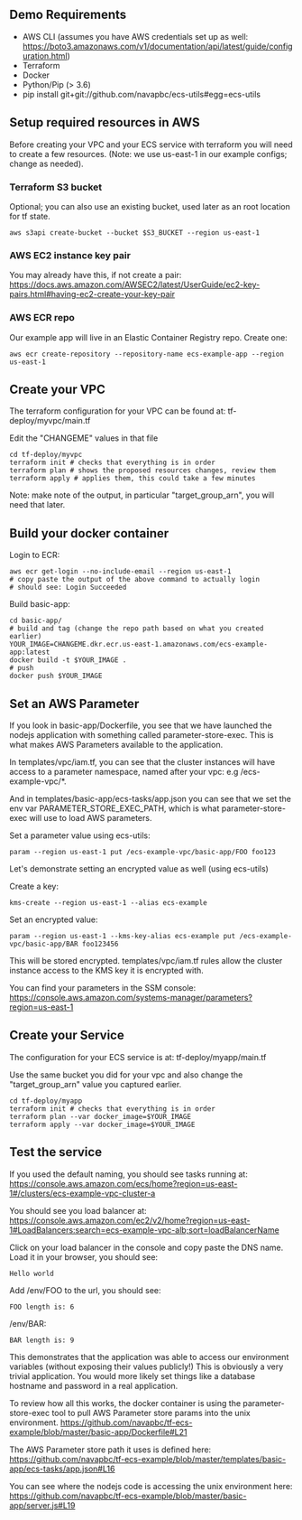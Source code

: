 ## Demo Requirements

- AWS CLI (assumes you have AWS credentials set up as well: https://boto3.amazonaws.com/v1/documentation/api/latest/guide/configuration.html)
- Terraform
- Docker
- Python/Pip (> 3.6)
- pip install git+git://github.com/navapbc/ecs-utils#egg=ecs-utils

## Setup required resources in AWS

Before creating your VPC and your ECS service with terraform you will need to create a few resources. (Note: we use us-east-1 in our example configs; change as needed).

### Terraform S3 bucket

Optional; you can also use an existing bucket, used later as an root location for tf state.
```
aws s3api create-bucket --bucket $S3_BUCKET --region us-east-1
```

### AWS EC2 instance key pair

You may already have this, if not create a pair: https://docs.aws.amazon.com/AWSEC2/latest/UserGuide/ec2-key-pairs.html#having-ec2-create-your-key-pair

### AWS ECR repo

Our example app will live in an Elastic Container Registry repo.  Create one:
```
aws ecr create-repository --repository-name ecs-example-app --region us-east-1
```

## Create your VPC

The terraform configuration for your VPC can be found at: tf-deploy/myvpc/main.tf

Edit the "CHANGEME" values in that file

```
cd tf-deploy/myvpc
terraform init # checks that everything is in order
terraform plan # shows the proposed resources changes, review them
terraform apply # applies them, this could take a few minutes
```

Note: make note of the output, in particular "target_group_arn", you will need that later.

## Build your docker container

Login to ECR:
```
aws ecr get-login --no-include-email --region us-east-1
# copy paste the output of the above command to actually login
# should see: Login Succeeded
```

Build basic-app:
```
cd basic-app/
# build and tag (change the repo path based on what you created earlier)
YOUR_IMAGE=CHANGEME.dkr.ecr.us-east-1.amazonaws.com/ecs-example-app:latest
docker build -t $YOUR_IMAGE .
# push
docker push $YOUR_IMAGE
```

## Set an AWS Parameter

If you look in basic-app/Dockerfile, you see that we have launched the nodejs application with something called parameter-store-exec. This is what makes AWS Parameters available to the application.

In templates/vpc/iam.tf, you can see that the cluster instances will have access to a parameter namespace, named after your vpc: e.g /ecs-example-vpc/*.

And in templates/basic-app/ecs-tasks/app.json you can see that we set the env var PARAMETER_STORE_EXEC_PATH, which is what parameter-store-exec will use to load AWS parameters.

Set a parameter value using ecs-utils:
```
param --region us-east-1 put /ecs-example-vpc/basic-app/FOO foo123
```

Let's demonstrate setting an encrypted value as well (using ecs-utils)

Create a key:
```
kms-create --region us-east-1 --alias ecs-example
```

Set an encrypted value:
```
param --region us-east-1 --kms-key-alias ecs-example put /ecs-example-vpc/basic-app/BAR foo123456
```

This will be stored encrypted. templates/vpc/iam.tf rules allow the cluster instance access to the KMS key it is encrypted with.

You can find your parameters in the SSM console:
https://console.aws.amazon.com/systems-manager/parameters?region=us-east-1

## Create your Service
The configuration for your ECS service is at: tf-deploy/myapp/main.tf

Use the same bucket you did for your vpc and also change the "target_group_arn" value you captured earlier.


```
cd tf-deploy/myapp
terraform init # checks that everything is in order
terraform plan --var docker_image=$YOUR_IMAGE
terraform apply --var docker_image=$YOUR_IMAGE
```

## Test the service

If you used the default naming, you should see tasks running at:
https://console.aws.amazon.com/ecs/home?region=us-east-1#/clusters/ecs-example-vpc-cluster-a

You should see you load balancer at:
https://console.aws.amazon.com/ec2/v2/home?region=us-east-1#LoadBalancers:search=ecs-example-vpc-alb;sort=loadBalancerName

Click on your load balancer in the console and copy paste the DNS name. Load it in your browser, you should see:
```
Hello world
```

Add /env/FOO to the url, you should see:
```
FOO length is: 6
```

/env/BAR:
```
BAR length is: 9
```

This demonstrates that the application was able to access our environment variables (without exposing their values publicly!) This is obviously a very trivial application. You would more likely set things like a database hostname and password in a real application.

To review how all this works, the docker container is using the parameter-store-exec tool to pull AWS Parameter store params into the unix environment.
https://github.com/navapbc/tf-ecs-example/blob/master/basic-app/Dockerfile#L21

The AWS Parameter store path it uses is defined here:
https://github.com/navapbc/tf-ecs-example/blob/master/templates/basic-app/ecs-tasks/app.json#L16

You can see where the nodejs code is accessing the unix environment here: https://github.com/navapbc/tf-ecs-example/blob/master/basic-app/server.js#L19
